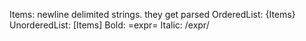 Items: newline delimited strings. they get parsed
OrderedList: {Items}
UnorderedList: [Items]
Bold: =expr=
Italic: /expr/
